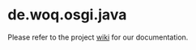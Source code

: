 de.woq.osgi.java
================

Please refer to the project [wiki](../..//wiki) for our documentation.
